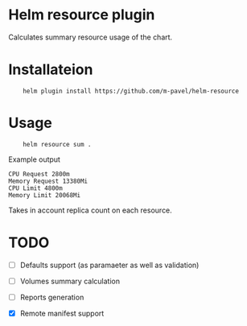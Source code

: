 # Helm resource plugin
Calculates summary resource usage of the chart.
# Installateion 
```
    helm plugin install https://github.com/m-pavel/helm-resource
```
# Usage 
```
    helm resource sum .
```
Example output
```
CPU Request 2800m
Memory Request 13380Mi
CPU Limit 4800m
Memory Limit 20068Mi
```
Takes in account replica count on each resource.

# TODO
  - [ ] Defaults support (as paramaeter as well as validation)
  - [ ] Volumes summary calculation
  - [ ] Reports generation
  - [X] Remote manifest support
  
